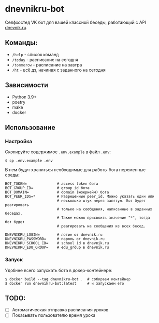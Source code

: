 # dnevnikru-bot
Селфхостед VK бот для вашей классной беседы, работающий с API [dnevnik.ru](https://dnevnik.ru). 

## Команды:
* `/help` - список команд
* `/today` - расписание на сегодня
* `/tommorow` - расписание на завтра
* `/ht` - всё дз, начиная с заданного на сегодня

## Зависимости
* Python 3.9+
* poetry
* make
* docker

## Использование
### Настройка
Скопируйте содержимое `.env.example` в файл `.env`: 
```shell
$ cp .env.example .env
```
В нем будут храниться необходимые для работы бота переменные среды:
```dotenv
BOT_TOKEN=              # access token бота
BOT_GROUP_ID=           # group id бота
BOT_DOMAIN=             # domain (юзернейм) бота
BOT_PEER_IDS=*          # Разрешенные peer_id. Можно указать один или
                        # несколько штук через запятую. Бот будет реагировать
                        # только на сообщения, написанные в заданных беседах.
                        # Также можно присвоить значение "*", тогда бот будет 
                        # реагировать на сообщения из всех бесед.

DNEVNIKRU_LOGIN=        # логин от dnevnik.ru
DNEVNIKRU_PASSWORD=     # пароль от dnevnik.ru
DNEVNIKRU_SCHOOL_ID=    # school_id в dnevnik.ru
DNEVNIKRU_EDU_GROUP=    # edu_group в dnevnik.ru
```

### Запуск
Удобнее всего запускать бота в докер-контейнере:
```shell
$ docker build --tag dnevnikru-bot .  # собираем контейнер
$ docker run dnevnikru-bot:latest     # и запускаем его
```

## TODO:
- [ ] Автоматическая отправка расписания уроков
- [ ] Показывать пользователю время урока
